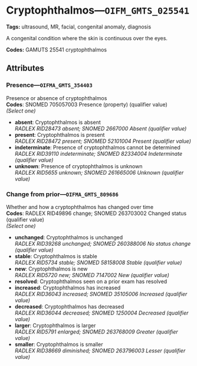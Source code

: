 # Cryptophthalmos—`OIFM_GMTS_025541`

**Tags:** ultrasound, MR, facial, congenital anomaly, diagnosis

A congenital condition where the skin is continuous over the eyes.

**Codes:** GAMUTS 25541 cryptophthalmos

## Attributes

### Presence—`OIFMA_GMTS_354403`

Presence or absence of cryptophthalmos  
**Codes**: SNOMED 705057003 Presence (property) (qualifier value)  
*(Select one)*

- **absent**: Cryptophthalmos is absent  
_RADLEX RID28473 absent; SNOMED 2667000 Absent (qualifier value)_
- **present**: Cryptophthalmos is present  
_RADLEX RID28472 present; SNOMED 52101004 Present (qualifier value)_
- **indeterminate**: Presence of cryptophthalmos cannot be determined  
_RADLEX RID39110 indeterminate; SNOMED 82334004 Indeterminate (qualifier value)_
- **unknown**: Presence of cryptophthalmos is unknown  
_RADLEX RID5655 unknown; SNOMED 261665006 Unknown (qualifier value)_

### Change from prior—`OIFMA_GMTS_809686`

Whether and how a cryptophthalmos has changed over time  
**Codes**: RADLEX RID49896 change; SNOMED 263703002 Changed status (qualifier value)  
*(Select one)*

- **unchanged**: Cryptophthalmos is unchanged  
_RADLEX RID39268 unchanged; SNOMED 260388006 No status change (qualifier value)_
- **stable**: Cryptophthalmos is stable  
_RADLEX RID5734 stable; SNOMED 58158008 Stable (qualifier value)_
- **new**: Cryptophthalmos is new  
_RADLEX RID5720 new; SNOMED 7147002 New (qualifier value)_
- **resolved**: Cryptophthalmos seen on a prior exam has resolved  
- **increased**: Cryptophthalmos has increased  
_RADLEX RID36043 increased; SNOMED 35105006 Increased (qualifier value)_
- **decreased**: Cryptophthalmos has decreased  
_RADLEX RID36044 decreased; SNOMED 1250004 Decreased (qualifier value)_
- **larger**: Cryptophthalmos is larger  
_RADLEX RID5791 enlarged; SNOMED 263768009 Greater (qualifier value)_
- **smaller**: Cryptophthalmos is smaller  
_RADLEX RID38669 diminished; SNOMED 263796003 Lesser (qualifier value)_